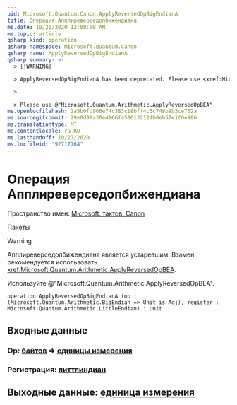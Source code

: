 ```yaml
---
uid: Microsoft.Quantum.Canon.ApplyReversedOpBigEndianA
title: Операция Апплиреверседопбижендиана
ms.date: 10/26/2020 12:00:00 AM
ms.topic: article
qsharp.kind: operation
qsharp.namespace: Microsoft.Quantum.Canon
qsharp.name: ApplyReversedOpBigEndianA
qsharp.summary: >-
  > [!WARNING]

  > ApplyReversedOpBigEndianA has been deprecated. Please use <xref:Microsoft.Quantum.Arithmetic.ApplyReversedOpBEA> instead.

  >

  > Please use @"Microsoft.Quantum.Arithmetic.ApplyReversedOpBEA".
ms.openlocfilehash: 2a5b0fd966e74c383c18bff4c5c749b9b3ce752a
ms.sourcegitcommit: 29e0d88a30e4166fa580132124b0eb57e1f0e986
ms.translationtype: MT
ms.contentlocale: ru-RU
ms.lasthandoff: 10/27/2020
ms.locfileid: "92717764"
---
```

# <a name="applyreversedopbigendiana-operation"></a>Операция Апплиреверседопбижендиана

Пространство имен: [Microsoft. тактов. Canon](xref:Microsoft.Quantum.Canon)

Пакеты [](https://nuget.org/packages/)


> [!WARNING]
> Апплиреверседопбижендиана является устаревшим. Взамен рекомендуется использовать <xref:Microsoft.Quantum.Arithmetic.ApplyReversedOpBEA>.
>
> Используйте @"Microsoft.Quantum.Arithmetic.ApplyReversedOpBEA".



```qsharp
operation ApplyReversedOpBigEndianA (op : (Microsoft.Quantum.Arithmetic.BigEndian => Unit is Adj), register : Microsoft.Quantum.Arithmetic.LittleEndian) : Unit
```


## <a name="input"></a>Входные данные

### <a name="op--bigendian--unit-adj"></a>Op: [байтов](xref:Microsoft.Quantum.Arithmetic.BigEndian) => [единицы измерения](xref:microsoft.quantum.lang-ref.unit)




### <a name="register--littleendian"></a>Регистрация: [литтлиндиан](xref:Microsoft.Quantum.Arithmetic.LittleEndian)





## <a name="output--unit"></a>Выходные данные: [единица измерения](xref:microsoft.quantum.lang-ref.unit)

